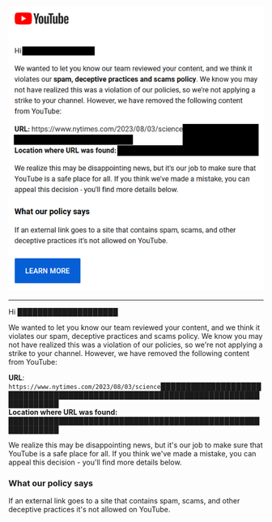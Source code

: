 ![YouTube threatened me.](https://raw.githubusercontent.com/TangentFoxy/video-metadata/refs/heads/main/YouTube-threat.png)

---

Hi ████████████████████

We wanted to let you know our team reviewed your content, and we think it violates our spam, deceptive practices and scams policy. We know you may not have realized this was a violation of our policies, so we're not applying a strike to your channel. However, we have removed the following content from YouTube:

**URL**: `https://www.nytimes.com/2023/08/03/science`████████████████████████████████████████████████████████████████████████████████  
**Location where URL was found:** ████████████████████████████████████████████████████████████

We realize this may be disappointing news, but it's our job to make sure that YouTube is a safe place for all. If you think we've made a mistake, you can appeal this decision - you'll find more details below.

### What our policy says

If an external link goes to a site that contains spam, scams, and other deceptive practices it's not allowed on YouTube.
